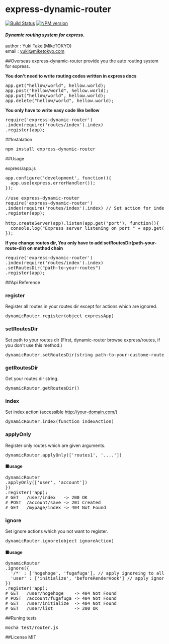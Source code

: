 express-dynamic-router
======================

[![Build Status](https://travis-ci.org/noppoMan/express-dynamic-router.png?branch=master)](https://travis-ci.org/noppoMan/express-dynamic-router)
[![NPM version](https://badge.fury.io/js/express-dynamic-router.png)](http://badge.fury.io/js/express-dynamic-router)

#### *Dynamic routing system for express.*


author : Yuki Takei(MikeTOKYO)  
email : yuki@miketokyo.com  


##Overseas
express-dynamic-router provide you the auto routing system for express.

<b>You don't need to write routing codes written in express docs</b>
<pre>
app.get("hellow/world", hellow.world);
app.post("hellow/world", hellow.world);
app.put("hellow/world", hellow.world);
app.delete("hellow/world", hellow.world);
</pre>

<b>You only have to write easy code like bellow</b>
<pre>
require('express-dynamic-router')
.index(require('routes/index').index)
.register(app);
</pre>

##Instalation
<pre>
npm install express-dynamic-router
</pre>

##Usage

express/app.js
<pre>
app.configure('development', function(){
  app.use(express.errorHandler());
});

//use express-dynamic-router
require('express-dynamic-router')
.index(require('routes/index').index) // Set action for index
.register(app);

http.createServer(app).listen(app.get('port'), function(){
  console.log("Express server listening on port " + app.get('port'));
});
</pre>


<b>If you change routes dir, You only have to add setRoutesDir(path-your-route-dir) on method chain</b>
<pre>
require('express-dynamic-router')
.index(require('routes/index').index)
.setRoutesDir("path-to-your-routes")
.register(app);
</pre>


##Api Reference


### register
Register all routes in your routes dir except for actions which are ignored.
<pre>
dynamicRouter.register(object expressApp)
</pre>

### setRoutesDir
Set path to your routes dir (First, dynamic-router browse express/routes, if you don't use this method.)
<pre>
dynamicRouter.setRoutesDir(string path-to-your-custome-routes-dir)
</pre>

### getRoutesDir
Get your routes dir string.
<pre>
dynamicRouter.getRoutesDir()
</pre>


### index
Set index action (accessible http://your-domain.com/)
<pre>
dynamicRouter.index(function indexAction)
</pre>


### applyOnly
Register only routes which are given arguments.
<pre>
dynamicRouter.applyOnly(['routes1', '....'])
</pre>

#### ■usage
<pre>
dynamicRouter
.applyOnly(['user', 'account'])
})
.register('app);
# GET   /user/index   -> 200 OK
# POST  /account/save -> 201 Created
# GET   /mypage/index -> 404 Not Found
</pre>


### ignore
Set ignore actions which you not want to register.
<pre>
dynamicRouter.ignore(object ignoreAction)
</pre>

#### ■usage
<pre>
dynamicRouter
.ignore({
  '/*' : ['hogehoge', 'fugafuga'], // apply ignoreing to all routes.
  'user' : ['initialize', 'beforeRenderHook'] // apply ignoreing to user.
})
.register('app);
# GET   /user/hogehoge    -> 404 Not Found
# POST  /account/fugafuga -> 404 Not Found
# GET   /user/initialize  -> 404 Not Found
# GET   /user/list        -> 200 OK
</pre>


##Runing tests
<pre>
mocha test/router.js
</pre>


##License
MIT
